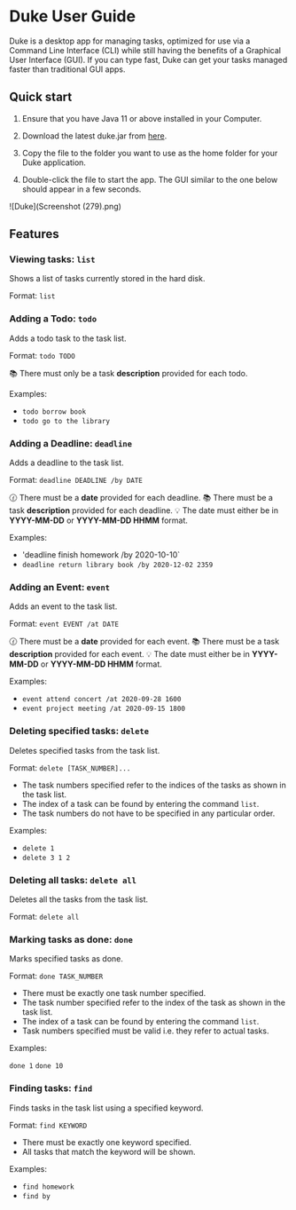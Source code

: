 # Duke User Guide

Duke is a desktop app for managing tasks, optimized for use via a Command
Line Interface (CLI) while still having the benefits of a Graphical User
Interface (GUI). If you can type fast, Duke can get your tasks managed faster
than traditional GUI apps.

## Quick start
1. Ensure that you have Java 11 or above installed in your Computer.

2. Download the latest duke.jar from [here](https://github.com/CalistaIo/ip).

3. Copy the file to the folder you want to use as the home folder for your Duke application.

4. Double-click the file to start the app. The GUI similar to the one below should appear
in a few seconds.

![Duke](Screenshot (279).png)

## Features

### Viewing tasks: `list`

Shows a list of tasks currently stored in the hard disk.

Format: `list`

### Adding a Todo: `todo`

Adds a todo task to the task list.

Format: `todo TODO`

:books: There must only be a task **description** provided for each todo.

Examples:

* `todo borrow book`
* `todo go to the library`

### Adding a Deadline: `deadline`

Adds a deadline to the task list.

Format: `deadline DEADLINE /by DATE`

:clock130: There must be a **date** provided for each deadline.
:books: There must be a task **description** provided for each deadline.
:bulb: The date must either be in **YYYY-MM-DD** or **YYYY-MM-DD HHMM** format.

Examples:

* 'deadline finish homework /by 2020-10-10`
* `deadline return library book /by 2020-12-02 2359`

### Adding an Event: `event`

Adds an event to the task list.

Format: `event EVENT /at DATE`

:clock130: There must be a **date** provided for each event.
:books: There must be a task **description** provided for each event.
:bulb: The date must either be in **YYYY-MM-DD** or **YYYY-MM-DD HHMM** format.


Examples:

* `event attend concert /at 2020-09-28 1600`
* `event project meeting /at 2020-09-15 1800`

### Deleting specified tasks: `delete`

Deletes specified tasks from the task list.

Format: `delete [TASK_NUMBER]...`

* The task numbers specified refer to the indices of the tasks as shown in the task list.
* The index of a task can be found by entering the command `list`.
* The task numbers do not have to be specified in any particular order.

Examples:

* `delete 1`
* `delete 3 1 2`

### Deleting all tasks: `delete all`

Deletes all the tasks from the task list.

Format: `delete all`

### Marking tasks as done: `done`

Marks specified tasks as done.

Format: `done TASK_NUMBER`

* There must be exactly one task number specified.
* The task number specified refer to the index of the task as shown in the task list.
* The index of a task can be found by entering the command `list`.
* Task numbers specified must be valid i.e. they refer to actual tasks.

Examples:

`done 1`
`done 10`

### Finding tasks: `find`

Finds tasks in the task list using a specified keyword.

Format: `find KEYWORD`

* There must be exactly one keyword specified.
* All tasks that match the keyword will be shown.

Examples:

* `find homework`
* `find by`








